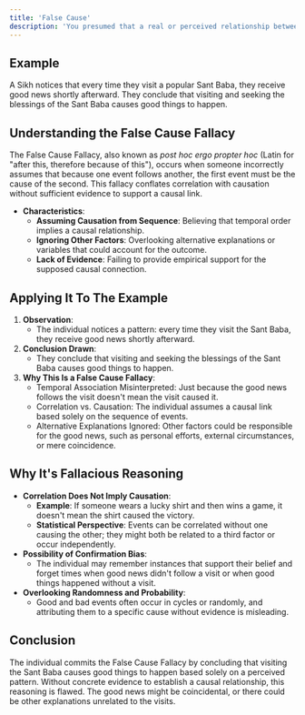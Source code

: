 ```yaml
---
title: 'False Cause'
description: 'You presumed that a real or perceived relationship between things means that one is the cause of the other. “Correlation does not equal causation”'
---
```


## Example

A Sikh notices that every time they visit a popular Sant Baba, they receive good news shortly afterward. They conclude that visiting and seeking the blessings of the Sant Baba causes good things to happen.


## Understanding the False Cause Fallacy

The False Cause Fallacy, also known as _post hoc ergo propter hoc_ (Latin for "after this, therefore because of this"), occurs when someone incorrectly assumes that because one event follows another, the first event must be the cause of the second. This fallacy conflates correlation with causation without sufficient evidence to support a causal link.

* **Characteristics**:
  * **Assuming Causation from Sequence**: Believing that temporal order implies a causal relationship.
  * **Ignoring Other Factors**: Overlooking alternative explanations or variables that could account for the outcome.
  * **Lack of Evidence**: Failing to provide empirical support for the supposed causal connection.


## Applying It To The Example

1. **Observation**:
    * The individual notices a pattern: every time they visit the Sant Baba, they receive good news shortly afterward.
2. **Conclusion Drawn**:
    * They conclude that visiting and seeking the blessings of the Sant Baba causes good things to happen.
3. **Why This Is a False Cause Fallacy**:
    * Temporal Association Misinterpreted: Just because the good news follows the visit doesn't mean the visit caused it.
    * Correlation vs. Causation: The individual assumes a causal link based solely on the sequence of events.
    * Alternative Explanations Ignored: Other factors could be responsible for the good news, such as personal efforts, external circumstances, or mere coincidence.


## Why It's Fallacious Reasoning

* **Correlation Does Not Imply Causation**:
  * **Example**: If someone wears a lucky shirt and then wins a game, it doesn't mean the shirt caused the victory.
  * **Statistical Perspective**: Events can be correlated without one causing the other; they might both be related to a third factor or occur independently.
* **Possibility of Confirmation Bias**:
  * The individual may remember instances that support their belief and forget times when good news didn't follow a visit or when good things happened without a visit.
* **Overlooking Randomness and Probability**:
  * Good and bad events often occur in cycles or randomly, and attributing them to a specific cause without evidence is misleading.


## Conclusion

The individual commits the False Cause Fallacy by concluding that visiting the Sant Baba causes good things to happen based solely on a perceived pattern. Without concrete evidence to establish a causal relationship, this reasoning is flawed. The good news might be coincidental, or there could be other explanations unrelated to the visits.